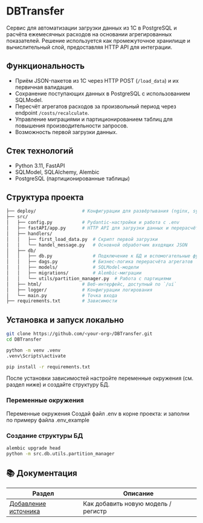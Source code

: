 # DBTransfer
Сервис для автоматизации загрузки данных из 1С в PostgreSQL и расчёта ежемесячных расходов на основании агрегированных 
показателей. Решение используется как промежуточное хранилище и вычислительный слой, предоставляя HTTP API для 
интеграции.

## Функциональность

- Приём JSON-пакетов из 1С через HTTP POST (`/load_data`) и их первичная валидация.
- Сохранение поступающих данных в PostgreSQL с использованием SQLModel.
- Пересчёт агрегатов расходов за произвольный период через endpoint `/costs/recalculate`.
- Управление миграциями и партиционированием таблиц для повышения производительности запросов.
- Возможность первой загрузки данных.

## Стек технологий

- Python 3.11, FastAPI
- SQLModel, SQLAlchemy, Alembic
- PostgreSQL (партиционированные таблицы)

## Структура проекта
```bash
├── deploy/                 # Конфигурации для развёртывания (nginx, systemd)
├── src/
│   ├── config.py           # Pydantic-настройки и работа с .env
│   ├── fastAPI/app.py      # HTTP API для загрузки данных и перерасчётов
│   ├── handlers/
│   │   ├── first_load_data.py  # Скрипт первой загрузки
│   │   └── handel_message.py   # Основной обработчик входящих JSON
│   ├── db/
│   │   ├── db.py               # Подключение к БД и вспомогательные функции
│   │   ├── dags.py             # Бизнес-логика перерасчёта агрегатов
│   │   ├── models/             # SQLModel-модели
│   │   ├── migrations/         # Alembic-миграции
│   │   └── utils/partition_manager.py  # Работа с партициями
│   ├── html/               # Веб-интерфейс, доступный по `/ui`
│   ├── logger/             # Конфигурации логирования
│   └── main.py             # Точка входа
├── requirements.txt        # Зависимости
```

## Установка и запуск локально

```bash
git clone https://github.com/<your-org>/DBTransfer.git
cd DBTransfer

python -m venv .venv
.venv\Scripts\activate

pip install -r requirements.txt
```
После установки зависимостей настройте переменные окружения (см. раздел ниже) и создайте структуру БД.


### Переменные окружения
Переменные окружения 
Создай файл .env в корне проекта: и заполни по примеру файла .env_example

### Создание структуры БД

```bash
alembic upgrade head   
python -m src.db.utils.partition_manager
```

  
## 📚 Документация
| Раздел | Описание |
|--------|-----------|
| [Добавление источника](./docs/ADDING_NEW_SOURCE.md) | Как добавить новую модель / регистр |